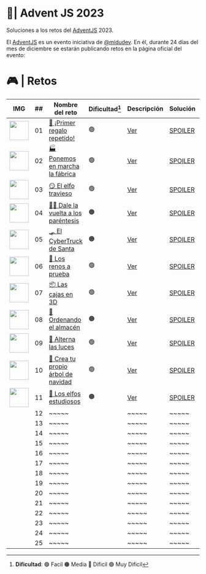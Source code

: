 # 🎄| Advent JS 2023

Soluciones a los retos del [AdventJS](https://adventjs.dev/) 2023.

El [AdventJS](https://adventjs.dev/) es un evento iniciativa de
[@midudev](https://midu.dev/). En él, durante 24 días del mes de diciembre se
estarán publicando retos en la página oficial del evento:

# 🎮 | Retos

| IMG                                                                                               | ##  | Nombre del reto                                                                  | Dificultad[^1] | Descripción                                                                       | Solución                                                                        | Tets                                                                              |
| ------------------------------------------------------------------------------------------------- | :-: | -------------------------------------------------------------------------------- | -------------- | --------------------------------------------------------------------------------- | ------------------------------------------------------------------------------- | --------------------------------------------------------------------------------- |
| <img src="https://adventjs.dev/challenges-2023/1.png" width="50" style="object-fit: contain;" />  | 01  | [🎁 ¡Primer regalo repetido!](https://adventjs.dev/es/challenges/2023/1)         | 🟢             | [Ver](https://github.com/jdnarvaez0/AdventJs-2023/blob/main/src/challenges/01.md) | [SPOILER](https://github.com/jdnarvaez0/AdventJs-2023/blob/main/src/code/01.ts) | [Test](https://github.com/jdnarvaez0/AdventJs-2023/blob/main/src/test/01.spec.ts) |
| <img src="https://adventjs.dev/challenges-2023/2.png" width="50" style="object-fit: contain;" />  | 02  | [🏭 Ponemos en marcha la fábrica](https://adventjs.dev/es/challenges/2023/2)     | 🟢             | [Ver](https://github.com/jdnarvaez0/AdventJs-2023/blob/main/src/challenges/02.md) | [SPOILER](https://github.com/jdnarvaez0/AdventJs-2023/blob/main/src/code/02.ts) | [Test](https://github.com/jdnarvaez0/AdventJs-2023/blob/main/src/test/02.spec.ts) |
| <img src="https://adventjs.dev/challenges-2023/3.png" width="50" style="object-fit: contain;" />  | 03  | [😏 El elfo travieso](https://adventjs.dev/es/challenges/2023/3)                 | 🟢             | [Ver](https://github.com/jdnarvaez0/AdventJs-2023/blob/main/src/challenges/03.md) | [SPOILER](https://github.com/jdnarvaez0/AdventJs-2023/blob/main/src/code/03.ts) | [Test](https://github.com/jdnarvaez0/AdventJs-2023/blob/main/src/test/03.spec.ts) |
| <img src="https://adventjs.dev/challenges-2023/4.png" width="50" style="object-fit: contain;" />  | 04  | [😵‍💫 Dale la vuelta a los paréntesis](https://adventjs.dev/es/challenges/2023/4)  | 🟠             | [Ver](https://github.com/jdnarvaez0/AdventJs-2023/blob/main/src/challenges/04.md) | [SPOILER](https://github.com/jdnarvaez0/AdventJs-2023/blob/main/src/code/04.ts) | [Test](https://github.com/jdnarvaez0/AdventJs-2023/blob/main/src/test/04.spec.ts) |
| <img src="https://adventjs.dev/challenges-2023/5.png" width="50" style="object-fit: contain;" />  | 05  | [🛷 El CyberTruck de Santa](https://adventjs.dev/es/challenges/2023/5)           | 🟠             | [Ver](https://github.com/jdnarvaez0/AdventJs-2023/blob/main/src/challenges/05.md) | [SPOILER](https://github.com/jdnarvaez0/AdventJs-2023/blob/main/src/code/05.ts) | [Test](https://github.com/jdnarvaez0/AdventJs-2023/blob/main/src/test/05.spec.ts) |
| <img src="https://adventjs.dev/challenges-2023/6.png" width="50" style="object-fit: contain;" />  | 06  | [🦌 Los renos a prueba](https://adventjs.dev/es/challenges/2023/6)               | 🟢             | [Ver](https://github.com/jdnarvaez0/AdventJs-2023/blob/main/src/challenges/06.md) | [SPOILER](https://github.com/jdnarvaez0/AdventJs-2023/blob/main/src/code/06.ts) | [Test](https://github.com/jdnarvaez0/AdventJs-2023/blob/main/src/test/06.spec.ts) |
| <img src="https://adventjs.dev/challenges-2023/7.png" width="50" style="object-fit: contain;" />  | 07  | [📦 Las cajas en 3D](https://adventjs.dev/es/challenges/2023/7)                  | 🟢             | [Ver](https://github.com/jdnarvaez0/AdventJs-2023/blob/main/src/challenges/07.md) | [SPOILER](https://github.com/jdnarvaez0/AdventJs-2023/blob/main/src/code/07.ts) | [Test](https://github.com/jdnarvaez0/AdventJs-2023/blob/main/src/test/07.spec.ts) |
| <img src="https://adventjs.dev/challenges-2023/8.png" width="50" style="object-fit: contain;" />  | 08  | [🏬 Ordenando el almacén](https://adventjs.dev/es/challenges/2023/8)             | 🟠             | [Ver](https://github.com/jdnarvaez0/AdventJs-2023/blob/main/src/challenges/08.md) | [SPOILER](https://github.com/jdnarvaez0/AdventJs-2023/blob/main/src/code/08.ts) | [Test](https://github.com/jdnarvaez0/AdventJs-2023/blob/main/src/test/08.spec.ts) |
| <img src="https://adventjs.dev/challenges-2023/9.png" width="50" style="object-fit: contain;" />  | 09  | [🚦 Alterna las luces](https://adventjs.dev/es/challenges/2023/9)                | 🟢             | [Ver](https://github.com/jdnarvaez0/AdventJs-2023/blob/main/src/challenges/09.md) | [SPOILER](https://github.com/jdnarvaez0/AdventJs-2023/blob/main/src/code/09.ts) | [Test](https://github.com/jdnarvaez0/AdventJs-2023/blob/main/src/test/09.spec.ts) |
| <img src="https://adventjs.dev/challenges-2023/10.png" width="50" style="object-fit: contain;" /> | 10  | [🎄 Crea tu propio árbol de navidad](https://adventjs.dev/es/challenges/2023/10) | 🟢             | [Ver]()                                                                           | [SPOILER]()                                                                     | [Test]()                                                                          |
| <img src="https://adventjs.dev/challenges-2023/11.png" width="50" style="object-fit: contain;" /> | 11  | [📖 Los elfos estudiosos](https://adventjs.dev/es/challenges/2023/11)            | 🟠             | [Ver]()                                                                           | [SPOILER]()                                                                     | [Test]()                                                                          |
|                                                                                                   | 12  | ~~~~~                                                                            |                | ~~~~~                                                                             | ~~~~~                                                                           | ~~~~~                                                                             |
|                                                                                                   | 13  | ~~~~~                                                                            |                | ~~~~~                                                                             | ~~~~~                                                                           | ~~~~~                                                                             |
|                                                                                                   | 14  | ~~~~~                                                                            |                | ~~~~~                                                                             | ~~~~~                                                                           | ~~~~~                                                                             |
|                                                                                                   | 15  | ~~~~~                                                                            |                | ~~~~~                                                                             | ~~~~~                                                                           | ~~~~~                                                                             |
|                                                                                                   | 16  | ~~~~~                                                                            |                | ~~~~~                                                                             | ~~~~~                                                                           | ~~~~~                                                                             |
|                                                                                                   | 17  | ~~~~~                                                                            |                | ~~~~~                                                                             | ~~~~~                                                                           | ~~~~~                                                                             |
|                                                                                                   | 18  | ~~~~~                                                                            |                | ~~~~~                                                                             | ~~~~~                                                                           | ~~~~~                                                                             |
|                                                                                                   | 19  | ~~~~~                                                                            |                | ~~~~~                                                                             | ~~~~~                                                                           | ~~~~~                                                                             |
|                                                                                                   | 20  | ~~~~~                                                                            |                | ~~~~~                                                                             | ~~~~~                                                                           | ~~~~~                                                                             |
|                                                                                                   | 21  | ~~~~~                                                                            |                | ~~~~~                                                                             | ~~~~~                                                                           | ~~~~~                                                                             |
|                                                                                                   | 22  | ~~~~~                                                                            |                | ~~~~~                                                                             | ~~~~~                                                                           | ~~~~~                                                                             |
|                                                                                                   | 23  | ~~~~~                                                                            |                | ~~~~~                                                                             | ~~~~~                                                                           | ~~~~~                                                                             |
|                                                                                                   | 24  | ~~~~~                                                                            |                | ~~~~~                                                                             | ~~~~~                                                                           | ~~~~~                                                                             |
|                                                                                                   | 25  | ~~~~~                                                                            |                | ~~~~~                                                                             | ~~~~~                                                                           | ~~~~~                                                                             |

[^1]: **Dificultad**: 🟢 Facil 🟠 Media 🔴 Dificil 🟣 Muy Dificil
[^2]: Dificultad un poco elevada
